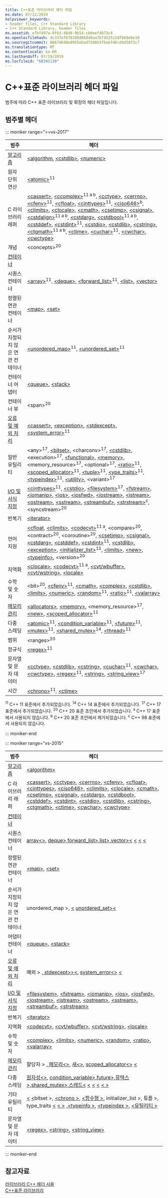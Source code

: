 ```yaml
---
title: C++표준 라이브러리 헤더 파일
ms.date: 07/12/2019
helpviewer_keywords:
- header files, C++ Standard Library
- C++ Standard Library, header files
ms.assetid: e7bf497a-0f63-48d0-9b54-cb0eef4073c4
ms.openlocfilehash: dc337ef078108d86849aa7b7452512dfb69e6e18
ms.sourcegitcommit: 0867d648e0955ebad7260b5fbebfd6cd4d58f3c7
ms.translationtype: MT
ms.contentlocale: ko-KR
ms.lasthandoff: 07/19/2019
ms.locfileid: "68341130"
---
```

# <a name="c-standard-library-header-files"></a>C++표준 라이브러리 헤더 파일

범주에 따라 C++ 표준 라이브러리 및 확장의 헤더 파일입니다.

## <a name="headers-by-category"></a>범주별 헤더

::: moniker range=">=vs-2017"

| 범주 | 헤더 |
| - | - |
| [알고리즘](../cpp/algorithms-modern-cpp.md) | [\<algorithm](algorithm.md), [\<cstdlib>](cstdlib.md), [\<numeric>](numeric.md) |
| 원자 단위 연산 |  [\<atomic>](atomic.md)<sup>11</sup> |
| C 라이브러리 래퍼 | [\<cassert>](cassert.md), [\<ccomplex>](ccomplex.md)<sup>11 a b</sup>, [\<cctype>](cctype.md), [\<cerrno>](cerrno.md), [\<cfenv>](cfenv.md)<sup>11</sup>, [\<cfloat>](cfloat.md), [\<cinttypes>](cinttypes.md)<sup>11</sup>, [\<ciso646>](ciso646.md)<sup>b</sup>, [\<climits>](climits.md), [\<clocale>](clocale.md), [\<cmath>](cmath.md), [\<csetjmp>](csetjmp.md), [\<csignal>](csignal.md), [\<cstdalign>](cstdalign.md)<sup>11 a b</sup>, [\<cstdarg>](cstdarg.md), [\<cstdbool>](cstdbool.md)<sup>11 a b</sup>, [\<cstddef>](cstddef.md), [\<cstdint>](cstdint.md)<sup>11</sup>, [\<cstdio>](cstdio.md), [\<cstdlib>](cstdlib.md), [\<cstring>](cstring.md), [\<ctgmath>](ctgmath.md)<sup>11 a b</sup>, [\<ctime>](ctime.md), [\<cuchar>](cuchar.md)<sup>11</sup>, [\<cwchar>](cwchar.md), [\<cwctype>](cwctype.md) |
| 개념 | \<concepts><sup>20</sup> |
| [컨테이너](../cpp/containers-modern-cpp.md) | |
| 시퀀스 컨테이너 | [\<array>](array.md)<sup>11</sup>, [\<deque>](deque.md), [\<forward_list>](forward-list.md)<sup>11</sup>, [\<list>](list.md), [\<vector>](vector.md) |
| 정렬된 연관 컨테이너| [\<map>](map.md), [\<set>](set.md) |
| 순서가 지정되지 않은 연관 컨테이너 | [\<unordered_map>](unordered-map.md)<sup>11</sup>, [\<unordered_set>](unordered-set.md)<sup>11</sup> |
| 컨테이너 어댑터 | [\<queue>](queue.md), [\<stack>](stack.md) |
| 컨테이너 뷰 | \<span><sup>20</sup> |
| [오류 및 예외 처리](../cpp/errors-and-exception-handling-modern-cpp.md) | [\<cassert>](cassert.md), [\<exception>](exception.md), [\<stdexcept>](stdexcept.md), [\<system_error>](system-error.md)<sup>11</sup> |
| 일반 유틸리티 | \<any><sup>17</sup>, [\<bitset>](bitset.md), \<charconv><sup>17</sup>, [\<cstdlib>](cstdlib.md), \<execution><sup>17</sup>, [\<functional>](functional.md), [\<memory>](memory.md), \<memory_resource><sup>17</sup>, \<optional><sup>17</sup>, [\<ratio>](ratio.md)<sup>11</sup>, [\<scoped_allocator>](scoped-allocator.md)<sup>11</sup>, [\<tuple>](tuple.md)<sup>11</sup>, [\<ype_traits>](type-traits.md)<sup>11</sup>, [\<typeindex>](typeindex.md)<sup>11</sup>, [\<utility>](utility.md), \<variant><sup>17</sup> |
| [I/O 및 서식 지정](../cpp/string-and-i-o-formatting-modern-cpp.md) | [\<cinttypes>](cinttypes.md)<sup>11</sup>, [\<cstdio>](cstdio.md), [\<filesystem>](filesystem.md)<sup>17</sup>, [\<fstream>](fstream.md), [\<iomanip>](iomanip.md), [\<ios>](ios.md), [\<iosfwd>](iosfwd.md), [\<iostream>](iostream.md), [\<istream>](istream.md), [\<ostream>](ostream.md), [\<sstream>](sstream.md), [\<streambuf>](streambuf.md), [\<strstream>](strstream.md)<sup>c</sup>, \<syncstream><sup>20</sup> |
| 반복기 | [\<iterator>](iterator.md) |
| 언어 지원 | [\<cfloat](cfloat.md), [\<climits>](climits.md), [\<codecvt>](codecvt.md)<sup>11 a</sup>, \<compare><sup>20</sup>, \<contract><sup>20</sup>, \<coroutine><sup>20</sup>, [\<csetjmp>](csetjmp.md), [\<csignal>](csignal.md), [\<cstdarg>](cstdarg.md), [\<cstddef>](cstddef.md), [\<cstdint>](cstdint.md)<sup>11</sup>, [\<cstdlib>](cstdlib.md), [\<exception>](exception.md), [\<initializer_list>](initializer-list.md)<sup>11</sup>, [\<limits>](limits.md), [\<new>](new.md), [\<typeinfo>](typeinfo.md), \<version><sup>20</sup> |
| 지역화 | [\<clocale>](clocale.md), [\<codecvt>](codecvt.md)<sup>11 a</sup>, [\<cvt/wbuffer>](cvt-wbuffer.md), [\<cvt/wstring>](cvt-wstring.md), [\<locale>](locale.md) |
| 수학 및 숫자 | \<bit><sup>20</sup>, [\<cfenv>](cfenv.md)<sup>11</sup>, [\<cmath>](cmath.md), [\<complex>](complex.md), [\<cstdlib>](cstdlib.md), [\<limits>](limits.md), [\<numeric>](numeric.md), [\<random>](random.md)<sup>11</sup>, [\<ratio>](ratio.md)<sup>11</sup>, [\<valarray>](valarray.md) |
| [메모리 관리](../cpp/smart-pointers-modern-cpp.md) | [\<allocators>](allocators-header.md), [\<memory>](memory.md), \<memory_resource><sup>17</sup>, [\<new>](new.md), [\<scoped_allocator>](scoped-allocator.md)<sup>11</sup> |
| 다중 스레딩 | [\<atomic>](atomic.md)<sup>11</sup>, [\<condition_variable>](condition-variable.md)<sup>11</sup>, [\<future>](future.md)<sup>11</sup>, [\<mutex>](mutex.md)<sup>11</sup>, [\<shared_mutex>](shared-mutex.md)<sup>14</sup>, [\<thread>](thread.md)<sup>11</sup> |
| 범위 | \<ranges><sup>20</sup> |
| 정규식 | [\<regex>](regex.md)<sup>11</sup> |
| 문자열 및 문자 데이터 | [\<cctype>](cctype.md), [\<cstdlib>](cstdlib.md), [\<cstring>](cstring.md), [\<cuchar>](cuchar.md)<sup>11</sup>, [\<cwchar>](cwchar.md), [\<cwctype>](cwctype.md), [\<regex>](regex.md)<sup>11</sup>, [\<string>](string.md), [\<string_view>](string-view.md)<sup>17</sup> |
| 시간 | [\<chrono>](chrono.md)<sup>11</sup>, [\<ctime>](ctime.md) |

<sup>11</sup> C++ 11 표준에서 추가되었습니다.
<sup>14</sup> C++ 14 표준에서 추가되었습니다.
<sup>17</sup> C++ 17 표준에서 추가되었습니다.
<sup>20</sup> C++ 20 표준 초안에서 추가되었습니다.
<sup>a</sup> C++ 17 표준에서 사용되지 않습니다.
<sup>b</sup> C++ 20 표준 초안에서 제거되었습니다.
<sup>c</sup> C++ 98 표준에서 사용되지 않습니다.

::: moniker-end

::: moniker range="vs-2015"

|범주|헤더|
|-|-|
|[알고리즘](../cpp/algorithms-modern-cpp.md)|[\<algorithm>](algorithm.md)|
|C 라이브러리 래퍼|[\<cassert>](cassert.md), [\<cctype>](cctype.md), [\<cerrno>](cerrno.md), [\<cfenv>](cfenv.md), [\<cfloat>](cfloat.md), [\<cinttypes>](cinttypes.md), [\<ciso646>](ciso646.md), [\<climits>](climits.md), [\<clocale>](clocale.md), [\<cmath>](cmath.md), [\<csetjmp>](csetjmp.md), [\<csignal>](csignal.md), [\<cstdarg>](cstdarg.md), [\<cstdbool>](cstdbool.md), [\<cstddef>](cstddef.md), [\<cstdint>](cstdint.md), [\<cstdio>](cstdio.md), [\<cstdlib>](cstdlib.md), [\<cstring>](cstring.md), [\<ctgmath>](ctgmath.md), [\<ctime>](ctime.md), [\<cwchar>](cwchar.md), [\<cwctype>](cwctype.md)|
|[컨테이너](../cpp/containers-modern-cpp.md)||
|시퀀스 컨테이너|[ array\<>](array.md), [ deque>,forward_list>,list>,vector>\<](deque.md) [ \<](forward-list.md) [ \<](list.md) [ \<](vector.md)|
|정렬된 연관 컨테이너| [\<map>](map.md), [\<set>](set.md)|
|순서가 지정되지 않은 연관 컨테이너|unordered_map >, [ \<](unordered-map.md) [ unordered_set>\<](unordered-set.md)|
|어댑터 컨테이너|[\<queue>](queue.md), [\<stack>](stack.md)|
|[오류 및 예외 처리](../cpp/errors-and-exception-handling-modern-cpp.md)|예외 > [, stdexcept>>\<](stdexcept.md), [ system_error\<>](system-error.md) [ \<](exception.md)|
|[I/O 및 서식 지정](../cpp/string-and-i-o-formatting-modern-cpp.md)|[\<filesystem>](filesystem.md), [\<fstream>](fstream.md), [\<iomanip>](iomanip.md), [\<ios>](ios.md), [\<iosfwd>](iosfwd.md), [\<iostream>](iostream.md), [\<istream>](istream.md), [\<ostream>](ostream.md), [\<sstream>](sstream.md), [\<streambuf>](streambuf.md), [\<strstream>](strstream.md)|
|반복기|[\<iterator>](iterator.md)|
|지역화|[\<codecvt>](codecvt.md), [\<cvt/wbuffer>](cvt-wbuffer.md), [\<cvt/wstring>](cvt-wstring.md), [\<locale>](locale.md)|
|수학 및 숫자|[\<complex>](complex.md), [\<limits>](limits.md), [\<numeric>](numeric.md), [\<random>](random.md), [\<ratio>](ratio.md), [\<valarray>](valarray.md)|
|[메모리 관리](../cpp/smart-pointers-modern-cpp.md)|할당자 > [, 메모리\<>](memory.md), [ 새\<>](new.md), [ scoped_allocator\<>](scoped-allocator.md) [ \<](allocators-header.md)|
|다중 스레딩|[ 원자성\<>](atomic.md), [ condition_variable>,future>,뮤텍스>,shared_mutex>,스레드\<](condition-variable.md) [ \<](future.md) [ \<](mutex.md) [ \<](shared-mutex.md) [ \< >](thread.md)|
|기타 유틸리티|[ \<](initializer-list.md) [ \<](tuple.md)bitset >, [ \<chrono >](chrono.md), [ \<함수형 >](functional.md), initializer_list >, 튜플 >, type_traits [ \<](bitset.md) [ \< >](type-traits.md) [ ,\<typeinfo >](typeinfo.md), [ \<typeindex >](typeindex.md), [ \<유틸리티 >](utility.md)|
|문자열 및 문자 데이터|[\<regex>](regex.md), [\<string>](string.md), [\<string_view>](string-view.md)

::: moniker-end

## <a name="see-also"></a>참고자료

[라이브러리 C++ 헤더 사용](using-cpp-library-headers.md)\
[C++표준 라이브러리](cpp-standard-library-reference.md)

